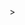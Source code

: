 <!DOCTYPE HTML>
<html>
<title>Boti. FAQ</title>
<body>
<script>
window.location.replace("https://www.youtube.com/watch?v=o-YBDTqX_ZU");
</script>
</body>
</html>>
